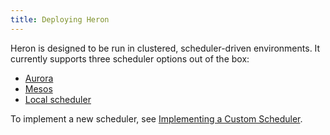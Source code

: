 ```yaml
---
title: Deploying Heron
---
```


Heron is designed to be run in clustered, scheduler-driven environments. It
currently supports three scheduler options out of the box:

* [Aurora](schedulers/aurora)
* [Mesos](schedulers/mesos)
* [Local scheduler](schedulers/local)

To implement a new scheduler, see
[Implementing a Custom Scheduler](../../contributors/custom-scheduler).
